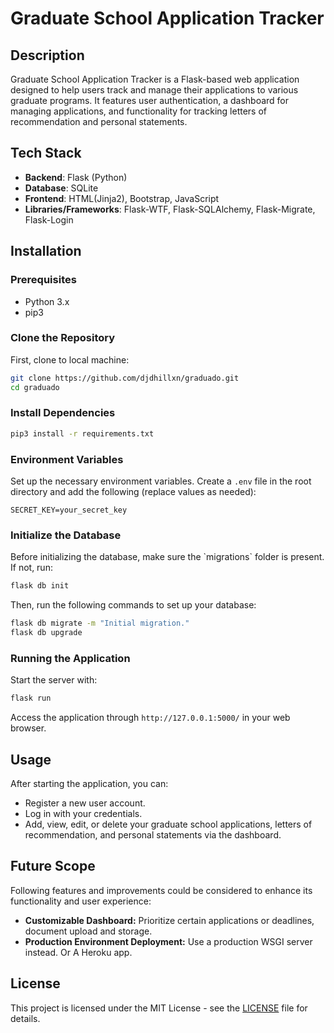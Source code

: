 # Graduate School Application Tracker

## Description

Graduate School Application Tracker is a Flask-based web application designed to help users track and manage their applications to various graduate programs. It features user authentication, a dashboard for managing applications, and functionality for tracking letters of recommendation and personal statements.

## Tech Stack
- **Backend**: Flask (Python)
- **Database**: SQLite
- **Frontend**: HTML(Jinja2), Bootstrap, JavaScript
- **Libraries/Frameworks**: Flask-WTF, Flask-SQLAlchemy, Flask-Migrate, Flask-Login

## Installation

### Prerequisites
- Python 3.x
- pip3 

### Clone the Repository
First, clone to local machine:
```bash
git clone https://github.com/djdhillxn/graduado.git
cd graduado
```

### Install Dependencies
```bash
pip3 install -r requirements.txt
```

### Environment Variables
Set up the necessary environment variables. Create a `.env` file in the root directory and add the following (replace values as needed):
```env
SECRET_KEY=your_secret_key
```

### Initialize the Database
Before initializing the database, make sure the \`migrations\` folder is present. If not, run:
```bash
flask db init
```

Then, run the following commands to set up your database:
```bash
flask db migrate -m "Initial migration."
flask db upgrade
```

### Running the Application
Start the server with:
```bash
flask run
```
Access the application through `http://127.0.0.1:5000/` in your web browser.

## Usage
After starting the application, you can:
- Register a new user account.
- Log in with your credentials.
- Add, view, edit, or delete your graduate school applications, letters of recommendation, and personal statements via the dashboard.

## Future Scope
Following features and improvements could be considered to enhance its functionality and user experience:
- **Customizable Dashboard:** Prioritize certain applications or deadlines, document upload and storage.
- **Production Environment Deployment:** Use a production WSGI server instead. Or A Heroku app.

## License
This project is licensed under the MIT License - see the [LICENSE](LICENSE) file for details.
